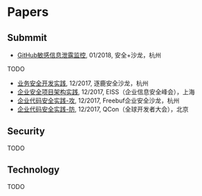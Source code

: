 # Papers

## Submmit
- [GitHub敏感信息泄露监控](Github敏感信息泄露监控.pdf), 01/2018, 安全+沙龙，杭州

TODO
- [业务安全开发实践](业务安全开发实践.pdf), 12/2017, 逐鹿安全沙龙，杭州
- [企业安全项目架构实践](安全安全项目架构实践.pdf), 12/2017, EISS（企业信息安全峰会），上海
- [企业代码安全实践-攻](企业代码安全实践-攻.pdf), 12/2017, Freebuf企业安全沙龙，杭州
- [企业代码安全实践-防](企业代码安全实践-防.pdf), 12/2017, QCon（全球开发者大会），北京

## Security
TODO

## Technology
TODO
